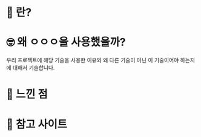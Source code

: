 # 🤡 란?

# 🤓 왜 ㅇㅇㅇ을 사용했을까? 
우리 프로젝트에 해당 기술을 사용한 이유와 왜 다른 기술이 아닌 이 기술이어야 하는지에 대해서 기술합니다.

# 🧐 느낀 점

# 📌 참고 사이트
